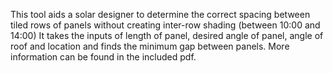 This tool aids a solar designer to determine the correct spacing between tiled rows of panels without creating inter-row shading (between 10:00 and 14:00)
It takes the inputs of length of panel, desired angle of panel, angle of roof and location and finds the minimum gap between panels.
More information can be found in the included pdf.

